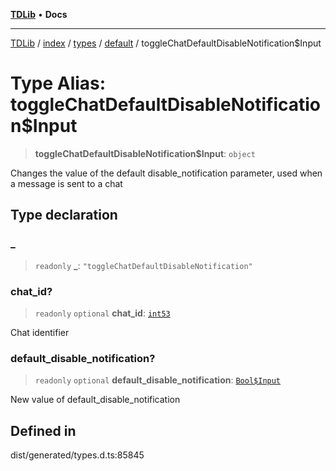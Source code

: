 [**TDLib**](../../../../../../README.md) • **Docs**

***

[TDLib](../../../../../../modules.md) / [index](../../../../../README.md) / [types](../../../README.md) / [default](../README.md) / toggleChatDefaultDisableNotification$Input

# Type Alias: toggleChatDefaultDisableNotification$Input

> **toggleChatDefaultDisableNotification$Input**: `object`

Changes the value of the default disable_notification parameter, used when a message is sent to a chat

## Type declaration

### \_

> `readonly` **\_**: `"toggleChatDefaultDisableNotification"`

### chat\_id?

> `readonly` `optional` **chat\_id**: [`int53`](int53-1.md)

Chat identifier

### default\_disable\_notification?

> `readonly` `optional` **default\_disable\_notification**: [`Bool$Input`](Bool$Input.md)

New value of default_disable_notification

## Defined in

dist/generated/types.d.ts:85845
